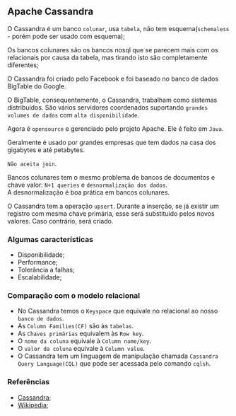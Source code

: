 ## Apache Cassandra

O Cassandra é um banco `colunar`, usa `tabela`, não tem esquema(`schemaless` - porém pode ser usado com esquema);  
  
Os bancos colunares são os bancos nosql que se parecem mais com os relacionais por causa da tabela, mas tirando isto são completamente diferentes;  
  
O Cassandra foi criado pelo Facebook e foi baseado no banco de dados BigTable do Google.  
  
O BigTable, consequentemente, o Cassandra, trabalham como sistemas distribuídos. São vários servidores coordenados suportando `grandes volumes de dados` com `alta disponibilidade`.   
  
Agora é `opensource` e gerenciado pelo projeto Apache.  Ele é feito em `Java`.  
  
Geralmente é usado por grandes empresas que tem dados na casa dos gigabytes e até petabytes.  
  
`Não aceita join`.  
   
Bancos colunares tem o mesmo problema de bancos de documentos e chave valor: `N+1 queries` e `desnormalização dos dados`.  
A desnormalização é boa prática em bancos colunares.  
   
O Cassandra tem a operação `upsert`. Durante a inserção, se já existir um registro com mesma chave primária, esse será substituido pelos novos valores. Caso contrário, será criado.  
  
  
### Algumas características
  
* Disponibilidade;  
* Performance;  
* Tolerância a falhas;  
* Escalabilidade;  
  

### Comparação com o modelo relacional
  
* No Cassandra temos o `Keyspace` que equivale no relacional ao nosso `banco de dados`.  
* As `Column Families(CF)` são às `tabelas`.  
* As `Chaves primárias` equivalem às `Row key`.  
* O `nome da coluna` equivale à `Column name/key`.  
* O `valor da coluna` equivale à `Column value`.  
* O Cassandra tem um linguagem de manipulação chamada `Cassandra Query Language(CQL)` que pode ser acessada pelo comando `cqlsh`.  
  
  
### Referências
  
* [Cassandra](http://cassandra.apache.org/);  
* [Wikipedia](https://pt.wikipedia.org/wiki/Apache_Cassandra);  